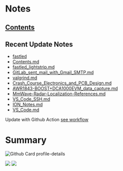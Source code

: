 <!--
**dino920135/dino920135** is a ✨ _special_ ✨ repository because its `README.md` (this file) appears on your GitHub profile.
-->
<!-- # About me -->
# Notes
## [Contents](https://github.com/dino920135/Notes/blob/main/pages/Contents.md)
## Recent Update Notes
<!-- BLOG-POST-LIST:START -->
- [fastled](https://github.com/dino920135/Notes/blob/main/pages/fastled)
- [Contents.md](https://github.com/dino920135/Notes/blob/main/pages/Contents.md)
- [fastled_lightstrip.md](https://github.com/dino920135/Notes/blob/main/pages/fastled_lightstrip.md)
- [GitLab_sent_mail_with_Gmail_SMTP.md](https://github.com/dino920135/Notes/blob/main/pages/GitLab_sent_mail_with_Gmail_SMTP.md)
- [valgrind.md](https://github.com/dino920135/Notes/blob/main/pages/valgrind.md)
- [Crash_Course_Electronics_and_PCB_Design.md](https://github.com/dino920135/Notes/blob/main/pages/Crash_Course_Electronics_and_PCB_Design.md)
- [AWR1843-BOOST+DCA1000EVM_data_capture.md](https://github.com/dino920135/Notes/blob/main/pages/AWR1843-BOOST+DCA1000EVM_data_capture.md)
- [MmWave-Radar-Localization-References.md](https://github.com/dino920135/Notes/blob/main/pages/MmWave-Radar-Localization-References.md)
- [VS_Code_SSH.md](https://github.com/dino920135/Notes/blob/main/pages/VS_Code_SSH.md)
- [ION_Notes.md](https://github.com/dino920135/Notes/blob/main/pages/ION_Notes.md)
- [VS_Code.md](https://github.com/dino920135/Notes/blob/main/pages/VS_Code.md)
<!-- BLOG-POST-LIST:END -->
Update with Github Action [see workflow](https://github.com/dino920135/dino920135/tree/main/.github/workflows)

# Summary
![Github Card profile-details](http://github-profile-summary-cards.vercel.app/api/cards/profile-details?username=dino920135&theme=github_dark)

![](http://github-profile-summary-cards.vercel.app/api/cards/stats?username=dino920135&theme=github_dark) ![](http://github-profile-summary-cards.vercel.app/api/cards/most-commit-language?username=dino920135&theme=github_dark)
